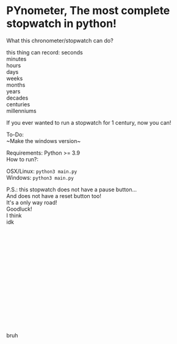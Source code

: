# PYnometer, The most complete stopwatch in python!

What this chronometer/stopwatch can do?

this thing can record:
seconds  
minutes  
hours  
days  
weeks  
months  
years  
decades  
centuries  
millenniums  

If you ever wanted to run a stopwatch for 1 century, now you can!

To-Do:  
  ~Make the windows version~

Requirements:
  Python >= 3.9  
 How to run?:

OSX/Linux:
``python3 main.py``  
Windows:
``python3 main.py``

P.S.: this stopwatch does not have a pause button...  
And does not have a reset button too!  
It's a only way road!  
Goodluck!  
I think  
idk  
ㅤ  
ㅤ  
ㅤ  
ㅤ  
ㅤ  
ㅤ  
ㅤ  
ㅤ  
ㅤ  
ㅤ  
ㅤ  
ㅤ  
ㅤㅤㅤ  
ㅤ  
bruh
